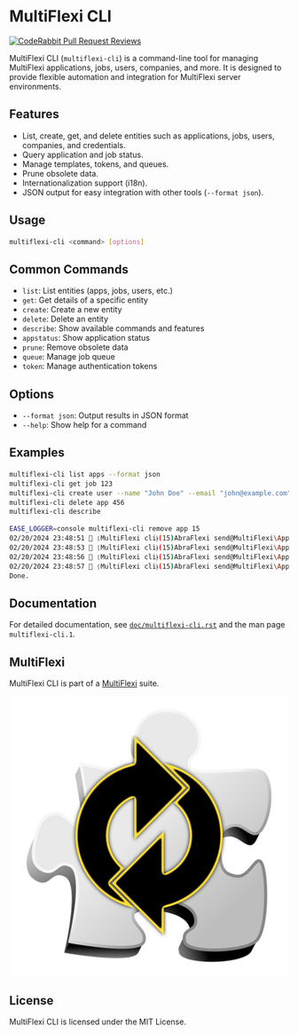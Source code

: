 # MultiFlexi CLI

[![CodeRabbit Pull Request Reviews](https://img.shields.io/coderabbit/prs/github/VitexSoftware/multiflexi-cli?utm_source=oss&utm_medium=github&utm_campaign=VitexSoftware%2Fmultiflexi-cli&labelColor=171717&color=FF570A&link=https%3A%2F%2Fcoderabbit.ai&label=CodeRabbit+Reviews)](https://coderabbit.ai)

MultiFlexi CLI (`multiflexi-cli`) is a command-line tool for managing MultiFlexi applications, jobs, users, companies, and more. It is designed to provide flexible automation and integration for MultiFlexi server environments.

## Features
- List, create, get, and delete entities such as applications, jobs, users, companies, and credentials.
- Query application and job status.
- Manage templates, tokens, and queues.
- Prune obsolete data.
- Internationalization support (i18n).
- JSON output for easy integration with other tools (`--format json`).

## Usage

```bash
multiflexi-cli <command> [options]
```

## Common Commands

- `list`: List entities (apps, jobs, users, etc.)
- `get`: Get details of a specific entity
- `create`: Create a new entity
- `delete`: Delete an entity
- `describe`: Show available commands and features
- `appstatus`: Show application status
- `prune`: Remove obsolete data
- `queue`: Manage job queue
- `token`: Manage authentication tokens

## Options

- `--format json`: Output results in JSON format
- `--help`: Show help for a command

## Examples

```bash
multiflexi-cli list apps --format json
multiflexi-cli get job 123
multiflexi-cli create user --name "John Doe" --email "john@example.com"
multiflexi-cli delete app 456
multiflexi-cli describe
```

```bash
EASE_LOGGER=console multiflexi-cli remove app 15
02/20/2024 23:48:51 🌼 ❲MultiFlexi cli⦒(15)AbraFlexi send@MultiFlexi\Application❳ Unassigned from 3 companys
02/20/2024 23:48:53 🌼 ❲MultiFlexi cli⦒(15)AbraFlexi send@MultiFlexi\Application❳ 2 RunTemplate removal
02/20/2024 23:48:56 🌼 ❲MultiFlexi cli⦒(15)AbraFlexi send@MultiFlexi\Application❳ 2 Config fields removed
02/20/2024 23:48:57 🌼 ❲MultiFlexi cli⦒(15)AbraFlexi send@MultiFlexi\Application❳ 881 Jobs removed
Done.
```

## Documentation
For detailed documentation, see [`doc/multiflexi-cli.rst`](doc/multiflexi-cli.rst) and the man page `multiflexi-cli.1`.

## MultiFlexi

MultiFlexi CLI is part of a [MultiFlexi](https://multiflexi.eu) suite.

[![MultiFlexi Logo](https://github.com/VitexSoftware/MultiFlexi/blob/main/doc/multiflexi-app.svg)](https://www.multiflexi.eu/)

## License
MultiFlexi CLI is licensed under the MIT License.
